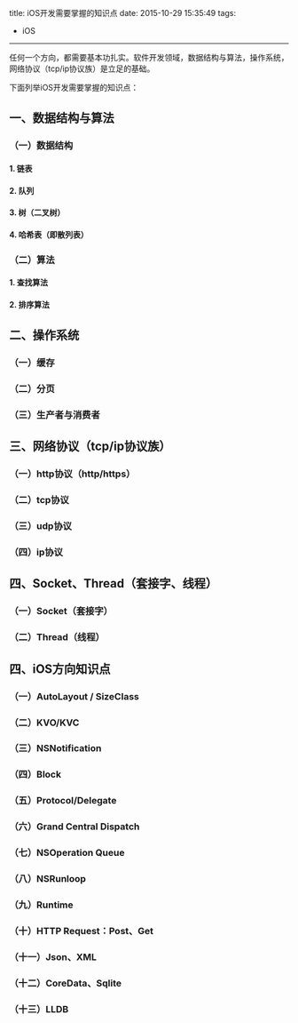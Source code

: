 title: iOS开发需要掌握的知识点
date: 2015-10-29 15:35:49
tags:
- iOS
---
任何一个方向，都需要基本功扎实。软件开发领域，数据结构与算法，操作系统，网络协议（tcp/ip协议族）是立足的基础。

下面列举iOS开发需要掌握的知识点：

<!-- more -->

## 一、数据结构与算法
### （一）数据结构
#### 1. 链表

#### 2. 队列

#### 3. 树（二叉树）

#### 4. 哈希表（即散列表）


### （二）算法
#### 1. 查找算法

#### 2. 排序算法


## 二、操作系统
### （一）缓存

### （二）分页

### （三）生产者与消费者


## 三、网络协议（tcp/ip协议族）
### （一）http协议（http/https）

### （二）tcp协议

### （三）udp协议

### （四）ip协议


## 四、Socket、Thread（套接字、线程）
### （一）Socket（套接字）

### （二）Thread（线程）


## 四、iOS方向知识点
### （一）AutoLayout / SizeClass

### （二）KVO/KVC

### （三）NSNotification

### （四）Block

### （五）Protocol/Delegate

### （六）Grand Central Dispatch

### （七）NSOperation Queue

### （八）NSRunloop

### （九）Runtime

### （十）HTTP Request：Post、Get

### （十一）Json、XML

### （十二）CoreData、Sqlite

### （十三）LLDB




